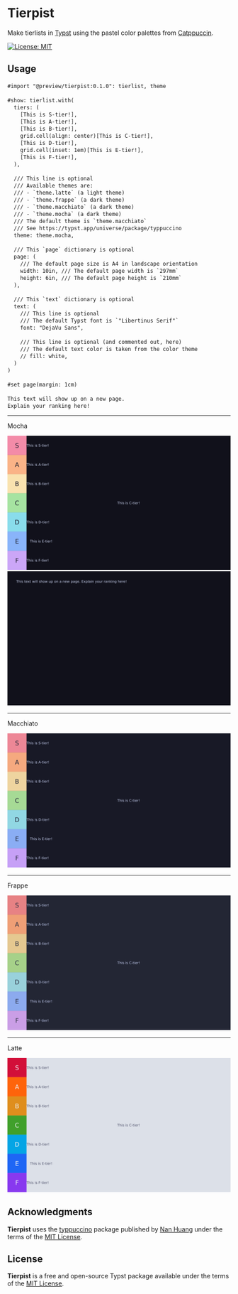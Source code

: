 # Tierpist

Make tierlists in [Typst](https://typst.app/) using the pastel color palettes from [Catppuccin](https://github.com/catppuccin/catppuccin).

[![License: MIT](https://img.shields.io/badge/License-MIT-blue.svg)](https://opensource.org/licenses/MIT)

## Usage

```typ
#import "@preview/tierpist:0.1.0": tierlist, theme

#show: tierlist.with(
  tiers: (
    [This is S-tier!],
    [This is A-tier!],
    [This is B-tier!],
    grid.cell(align: center)[This is C-tier!],
    [This is D-tier!],
    grid.cell(inset: 1em)[This is E-tier!],
    [This is F-tier!],
  ),

  /// This line is optional
  /// Available themes are:
  /// - `theme.latte` (a light theme)
  /// - `theme.frappe` (a dark theme)
  /// - `theme.macchiato` (a dark theme)
  /// - `theme.mocha` (a dark theme)
  /// The default theme is `theme.macchiato`
  /// See https://typst.app/universe/package/typpuccino
  theme: theme.mocha,

  /// This `page` dictionary is optional
  page: (
    /// The default page size is A4 in landscape orientation
    width: 10in, /// The default page width is `297mm`
    height: 6in, /// The default page height is `210mm`
  ),

  /// This `text` dictionary is optional
  text: (
    /// This line is optional
    /// The default Typst font is `"Libertinus Serif"`
    font: "DejaVu Sans",

    /// This line is optional (and commented out, here)
    /// The default text color is taken from the color theme
    // fill: white,
  )
)

#set page(margin: 1cm)

This text will show up on a new page.
Explain your ranking here!
```

---

Mocha

![Tierlist using the mocha color palette](https://github.com/typst/packages/blob/main/packages/preview/tierpist/0.1.0/docs/Tierpist-mocha-1.svg)
![Tierlist details using the mocha color palette](https://github.com/typst/packages/blob/main/packages/preview/tierpist/0.1.0/docs/Tierpist-mocha-2.svg)

---

Macchiato

![Tierlist using the macchiato color palette](https://github.com/typst/packages/blob/main/packages/preview/tierpist/0.1.0/docs/Tierpist-macchiato-1.svg)

---

Frappe

![Tierlist using the frappe color palette](https://github.com/typst/packages/blob/main/packages/preview/tierpist/0.1.0/docs/Tierpist-frappe-1.svg)

---

Latte

![Tierlist using the latte color palette](https://github.com/typst/packages/blob/main/packages/preview/tierpist/0.1.0/docs/Tierpist-latte-1.svg)

## Acknowledgments

**Tierpist** uses the [typpuccino](https://typst.app/universe/package/typpuccino) package published by [Nan Huang](https://github.com/TeddyHuang-00) under the terms of the [MIT License](https://github.com/TeddyHuang-00/typpuccino/blob/main/LICENSE).

## License

**Tierpist** is a free and open-source Typst package available under the terms of the [MIT License](https://github.com/typst/packages/blob/main/packages/preview/tierpist/0.1.0/LICENSE).
